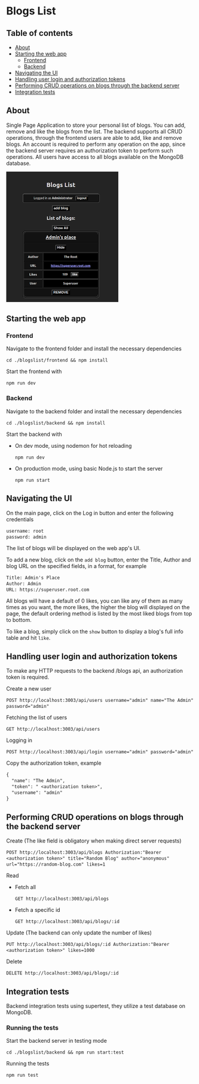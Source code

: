 # Blogs List
## Table of contents
  - [About](#about)
  - [Starting the web app](#starting-the-web-app)
    - [Frontend](#frontend)
    - [Backend](#backend)
  - [Navigating the UI](#navigating-the-ui)
  - [Handling user login and authorization tokens](#handling-user-login-and-authorization-tokens)
  - [Performing CRUD operations on blogs through the backend server](#performing-crud-operations-on-blogs-through-the-backend-server)
  - [Integration tests](#integration-tests)


## About
Single Page Application to store your personal list of blogs. You can add, remove and like the blogs from the list. The backend supports all CRUD operations, through the frontend users are able to add, like and remove blogs. An account is required to perform any operation on the app, since the backend server requires an authorization token to perform such operations. All users have access to all blogs available on the MongoDB database.

<img src="../github/screenshots/blogslist.png" alt="Blogs List app UI" width="300"/>

## Starting the web app
### Frontend
Navigate to the frontend folder and install the necessary dependencies
  ```
  cd ./blogslist/frontend && npm install
  ```

Start the frontend with
  ```
  npm run dev
  ```

### Backend
Navigate to the backend folder and install the necessary dependencies
  ```
  cd ./blogslist/backend && npm install
  ```

Start the backend with
  * On dev mode, using nodemon for hot reloading
    ```
    npm run dev
    ```

  * On production mode, using basic Node.js to start the server
    ```
    npm run start
    ```

## Navigating the UI
On the main page, click on the Log in button and enter the following credentials
  ```
  username: root
  password: admin
  ```

The list of blogs will be displayed on the web app's UI.

To add a new blog, click on the `add blog` button, enter the Title, Author and blog URL on the specified fields, in a format, for example
  ```
  Title: Admin's Place
  Author: Admin
  URL: https://superuser.root.com
  ```

All blogs will have a default of 0 likes, you can like any of them as many times as you want, the more likes, the higher the blog will displayed on the page, the default ordering method is listed by the most liked blogs from top to bottom.

To like a blog, simply click on the `show` button to display a blog's full info table and hit `like`.

## Handling user login and authorization tokens
To make any HTTP requests to the backend /blogs api, an authorization token is required.

Create a new user
  ```
  POST http://localhost:3003/api/users username="admin" name="The Admin" password="admin"
  ```

Fetching the list of users
  ```
  GET http://localhost:3003/api/users
  ```

Logging in
  ```
  POST http://localhost:3003/api/login username="admin" password="admin"
  ```

Copy the authorization token, example
  ```
  {
    "name": "The Admin",
    "token": " <authorization token>",
    "username": "admin"
  }
  ```

## Performing CRUD operations on blogs through the backend server
Create (The like field is obligatory when making direct server requests)
  ```
  POST http://localhost:3003/api/blogs Authorization:"Bearer  <authorization token>" title="Random Blog" author="anonymous" url="https://random-blog.com" likes=1
  ```

Read
  * Fetch all
    ```
    GET http://localhost:3003/api/blogs
    ```

  * Fetch a specific id
    ```
    GET http://localhost:3003/api/blogs/:id
    ```

Update (The backend can only update the number of likes)
  ```
  PUT http://localhost:3003/api/blogs/:id Authorization:"Bearer <authorization token>" likes=1000
  ```

Delete
  ```
  DELETE http://localhost:3003/api/blogs/:id
  ```


## Integration tests
Backend integration tests using supertest, they utilize a test database on MongoDB.

### Running the tests
Start the backend server in testing mode
  ```
  cd ./blogslist/backend && npm run start:test
  ```

Running the tests
  ```
  npm run test
  ```
